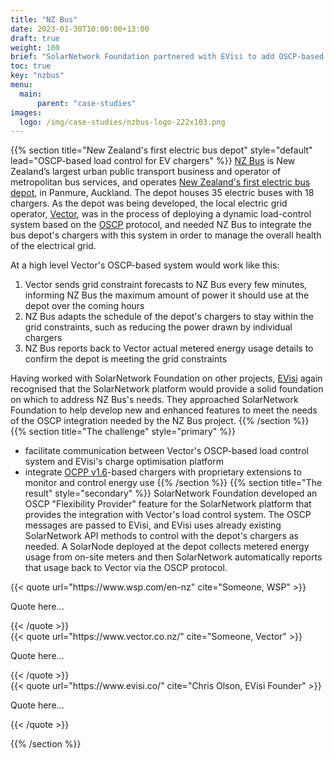 ```yaml
---
title: "NZ Bus"
date: 2023-01-30T10:00:00+13:00
draft: true
weight: 100
brief: "SolarNetwork Foundation partnered with EVisi to add OSCP-based load control capabilities to the chargers at New Zealand's first electric bus depot."
toc: true
key: "nzbus"
menu:
  main:
      parent: "case-studies"
images:
  logo: /img/case-studies/nzbus-logo-222x103.png
---
```

{{% section  title="New Zealand's first electric bus depot" style="default" lead="OSCP-based load control for EV chargers" %}}
[NZ Bus](https://www.nzbus.co.nz/) is New Zealand’s largest urban public transport business and operator of metropolitan bus services, and operates [New Zealand's first electric bus depot](https://www.1news.co.nz/2022/11/14/aucklands-eastern-bays-welcome-35-new-electric-buses/), in Panmure, Auckland. The depot houses 35 electric buses with 18 chargers. As the depot was being developed, the local electric grid operator, [Vector](https://www.vector.co.nz/), was in the process of deploying a dynamic load-control system based on the [OSCP](https://www.openchargealliance.org/protocols/oscp-20/) protocol, and needed NZ Bus to integrate the bus depot's chargers with this system in order to manage the overall health of the electrical grid.

At a high level Vector's OSCP-based system would work like this:

 1. Vector sends grid constraint forecasts to NZ Bus every few minutes, informing NZ Bus the maximum amount of power it should use at the depot over the coming hours
 2. NZ Bus adapts the schedule of the depot's chargers to stay within the grid constraints, such as reducing the power drawn by individual chargers
 3. NZ Bus reports back to Vector actual metered energy usage details to confirm the depot is meeting the grid constraints

Having worked with SolarNetwork Foundation on other projects, [EVisi](https://www.evisi.co/) again
recognised that the SolarNetwork platform would provide a solid foundation on which to address NZ Bus's needs. They approached SolarNetwork Foundation to help develop new
and enhanced features to meet the needs of the OSCP integration needed by the NZ Bus project.
{{% /section %}}
{{% section  title="The challenge" style="primary" %}}
 * facilitate communication between Vector's OSCP-based load control system and EVisi's charge optimisation platform
 * integrate [OCPP v1.6](https://www.openchargealliance.org/protocols/ocpp-16/)-based chargers with proprietary extensions to monitor and control energy use
{{% /section %}}
{{% section  title="The result" style="secondary" %}}
SolarNetwork Foundation developed an OSCP "Flexibility Provider" feature for the SolarNetwork platform that provides the integration with Vector's load control system. The OSCP messages are passed to EVisi, and EVisi uses already existing SolarNetwork API methods to control with the depot's chargers as needed. A SolarNode deployed at the depot collects metered energy usage from on-site meters and then SolarNetwork automatically reports that usage back to Vector via the OSCP protocol.

<div class="uk-grid uk-child-width-1-3@s uk-grid-match" uk-grid>
  <div>
<div class="uk-card uk-card-secondary uk-card-body">
{{< quote url="https://www.wsp.com/en-nz" cite="Someone, WSP" >}}
<p>Quote here...</p>
{{< /quote >}}
</div>
  </div>
    <div>
<div class="uk-card uk-card-secondary uk-card-body">
{{< quote url="https://www.vector.co.nz/" cite="Someone, Vector" >}}
<p>Quote here...</p>
{{< /quote >}}
</div>
  </div>
  <div>
  <div class="uk-card uk-card-secondary uk-card-body">
  {{< quote url="https://www.evisi.co/" cite="Chris Olson, EVisi Founder" >}}
  <p>Quote here...</p>
  {{< /quote >}}
  </div>
    </div>
</div>



{{% /section %}}
